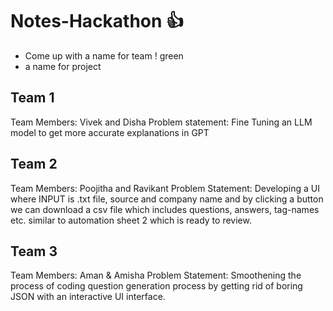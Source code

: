 # Notes-Hackathon 👍


- Come up with a name for team
! green
- a name for project

## Team 1

Team Members: Vivek and Disha 
Problem statement: Fine Tuning an LLM model to get more accurate explanations in GPT

## Team 2
Team Members: Poojitha and Ravikant
Problem Statement: Developing a UI where INPUT is .txt file, source and company name and by clicking a button we can download a csv file which includes questions, answers, tag-names etc. similar to automation sheet 2 which is ready to review.

## Team 3 
Team Members: Aman & Amisha
Problem Statement: Smoothening the process of coding question generation process by getting rid of boring JSON with an interactive UI interface. 

